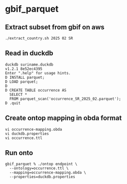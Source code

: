 # gbif_parquet
## Extract subset from gbif on aws
`./extract_country.sh 2025 02 SR`

## Read in duckdb
```
duckdb suriname.duckdb
v1.2.1 8e52ec4395
Enter ".help" for usage hints.
D INSTALL parquet;
D LOAD parquet;
D 
D CREATE TABLE occurrence AS
  SELECT *
  FROM parquet_scan('occurrence_SR_2025_02.parquet');
D .quit
```

## Create ontop mapping in obda format
```
vi occurrence-mapping.obda
vi duckdb.properties
vi occurrence.ttl
```


## Run onto
```
gbif_parquet % ./ontop endpoint \
  --ontology=occurrence.ttl \
  --mapping=occurrence-mapping.obda \
  --properties=duckdb.properties
```

